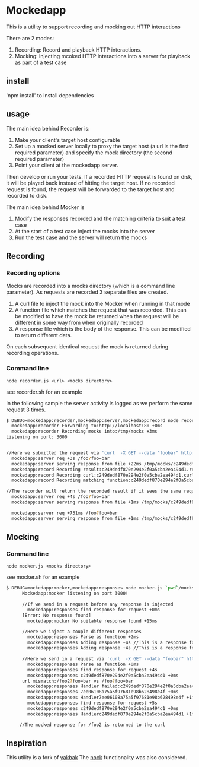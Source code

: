 # Mockedapp

This is a utility to support recording and mocking out HTTP interactions

There are 2 modes:

1. Recording: Record and playback HTTP interactions.
2. Mocking: Injecting mcoked HTTP interactions into a server for playback as part of a test case

## install

'npm install' to install dependencies

## usage

The main idea behind Recorder is:

1. Make your client's target host configurable
2. Set up a mocked server locally to proxy the target host (a url is the first required parameter) and specify the mock directory (the second required parameter)
3. Point your client at the mockedapp server.

Then develop or run your tests. If a recorded HTTP request is found on disk, it will be played back instead of hitting the target host. If no recorded request is found, the request will be forwarded to the target host and recorded to disk.

The main idea behind Mocker is

1. Modify the responses recorded and the matching criteria to suit a test case
2. At the start of a test case inject the mocks into the server
3. Run the test case and the server will return the mocks

## Recording

### Recording options

Mocks are recorded into a mocks directory (which is a command line parameter).
As requests are recorded 3 separate files are created.

1. A curl file to inject the mock into the Mocker when running in that mode
2. A function file which matches the request that was recorded.  This can be modified to have the mock be returned when the request will be different in some way from when originally recorded
3. A response file which is the body of the response. This can be modified to return different data.

On each subsequent identical request the mock is returned during recording operations.

### Command line

`node recorder.js <url> <mocks directory>`

see recorder.sh for an example

In the following sample the server activity is logged as we perform the same request 3 times.

``` bash
$ DEBUG=mockedapp:recorder,mockedapp:server,mockedapp:record node recorder.js http://localhost:80 /tmp/mocks
  mockedapp:recorder Forwarding to:http://localhost:80 +0ms
  mockedapp:recorder Recording mocks into:/tmp/mocks +3ms
Listening on port: 3000


//Here we submitted the request via 'curl  -X GET --data "foobar" http://localhost:3000/foo?foo=bar'
  mockedapp:server req +3s /foo?foo=bar
  mockedapp:server serving response from file +22ms /tmp/mocks/c249dedf870e294e2f0a5cba2ea494d1
  mockedapp:record Recording result:c249dedf870e294e2f0a5cba2ea494d1.res +29ms //This will contain the response from http://localhost:80
  mockedapp:record Recording curl:c249dedf870e294e2f0a5cba2ea494d1.curl +2ms //This is a curl command to push the response into Mocker
  mockedapp:record Recording matching function:c249dedf870e294e2f0a5cba2ea494d1.fn +0ms //This is a javascript function which you may or may not want to change.

//The recorder will return the recorded result if it sees the same request again.
  mockedapp:server req +4s /foo?foo=bar
  mockedapp:server serving response from file +1ms /tmp/mocks/c249dedf870e294e2f0a5cba2ea494d1

  mockedapp:server req +731ms /foo?foo=bar
  mockedapp:server serving response from file +1ms /tmp/mocks/c249dedf870e294e2f0a5cba2ea494d1
```

## Mocking

### Command line

`node mocker.js <mocks directory>`

see mocker.sh for an example

```bash
$ DEBUG=mockedapp:mocker,mockedapp:responses node mocker.js `pwd`/mocks
      Mockedapp:mocker listening on port 3000!

      //If we send in a request before any response is injected  
        mockedapp:responses find response for request +0ms
      [Error: No response found]
        mockedapp:mocker No suitable response found +15ms

      //Here we inject a couple different responses                
        mockedapp:responses Parse as function +2ms
        mockedapp:responses Adding response +4s //This is a response for /foo
        mockedapp:responses Adding response +4s //This is a response for /foo2

      //Here we send in a request via 'curl  -X GET --data "foobar" http://localhost:3000/foo2?foo=bar'
        mockedapp:responses Parse as function +0ms
        mockedapp:responses find response for request +4s
        mockedapp:responses c249dedf870e294e2f0a5cba2ea494d1 +0ms
      url mismatch:/foo2?foo=bar vs /foo?foo=bar
        mockedapp:responses Handler failed:c249dedf870e294e2f0a5cba2ea494d1 +1ms
        mockedapp:responses 7ee06108a75a5f97681e98b628498e4f +0ms
        mockedapp:responses Handler7ee06108a75a5f97681e98b628498e4f +1ms
        mockedapp:responses find response for request +5s
        mockedapp:responses c249dedf870e294e2f0a5cba2ea494d1 +0ms
        mockedapp:responses Handlerc249dedf870e294e2f0a5cba2ea494d1 +1ms

     //The mocked response for /foo2 is returned to the curl
```

## Inspiration

This utility is a fork of [yakbak][1]
The [nock][3] functionality was also considered.


[1]: https://www.npmjs.com/package/yakbak
[2]: http://code.flickr.net/2016/04/25/introducing-yakbak-record-and-playback-http-interactions-in-nodejs/
[3]: https://github.com/node-nock/nock
